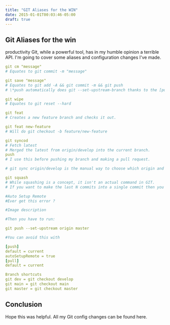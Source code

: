 ```yaml
---
title: "GIT Aliases for the WIN"
date: 2015-01-01T00:03:46-05:00
draft: true
---
```


## Git Aliases for the win

productivity
Git, while a powerful tool, has in my humble opinion a terrible API. I'm going to cover some aliases and configuration changes I've made.

```yaml
git cm "message"
# Equates to git commit -m "message"

git save "message"
# Equates to git add -A && git commit -m && git push
# \*push automatically does git --set-upstream-branch thanks to the [push] configuration I show late.r

git wipe
# Equates to git reset --hard

git feat
# Creates a new feature branch and checks it out.

git feat new-feature
# Will do git checkout -b feature/new-feature

git syncod
# Fetch latest
# Merged the latest from origin/develop into the current branch.
push
# I use this before pushing my branch and making a pull request.

# git sync origin/develop is the manual way to choose which origin and branch to sync

git squash
# While squashing is a concept, it isn't an actual command in GIT.
# If you want to make the last N commits into a single commit then you squash. I prefer this to keep a clean GIT history before pushing and pull requesting.

#Auto Setup Remote
#Ever get this error ?

#Image description

#Then you have to run:

git push --set-upstream origin master

#You can avoid this with

[push]
default = current
autoSetupRemote = true
[pull]
default = current

Branch shortcuts
git dev = git checkout develop
git main = git checkout main
git master = git checkout master
```

## Conclusion

Hope this was helpful. All my Git config changes can be found here.
